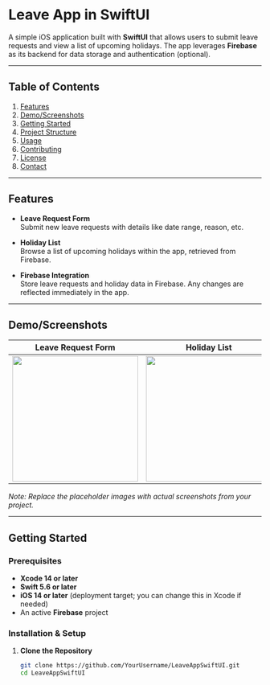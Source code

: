 # Leave App in SwiftUI

A simple iOS application built with **SwiftUI** that allows users to submit leave requests and view a list of upcoming holidays. The app leverages **Firebase** as its backend for data storage and authentication (optional).

---

## Table of Contents
1. [Features](#features)
2. [Demo/Screenshots](#demoscreenshots)
3. [Getting Started](#getting-started)
4. [Project Structure](#project-structure)
5. [Usage](#usage)
6. [Contributing](#contributing)
7. [License](#license)
8. [Contact](#contact)

---

## Features

- **Leave Request Form**  
  Submit new leave requests with details like date range, reason, etc.
  
- **Holiday List**  
  Browse a list of upcoming holidays within the app, retrieved from Firebase.
  
- **Firebase Integration**  
  Store leave requests and holiday data in Firebase. Any changes are reflected immediately in the app.

---

## Demo/Screenshots

| **Leave Request Form**                                  | **Holiday List**                                      |
|:-------------------------------------------------------:|:-----------------------------------------------------:|
| <img src="docs/images/request_form.png" width="250" />  | <img src="docs/images/holiday_list.png" width="250" /> |

*Note: Replace the placeholder images with actual screenshots from your project.*

---

## Getting Started

### Prerequisites

- **Xcode 14 or later**  
- **Swift 5.6 or later**  
- **iOS 14 or later** (deployment target; you can change this in Xcode if needed)  
- An active **Firebase** project

### Installation & Setup

1. **Clone the Repository**
   ```bash
   git clone https://github.com/YourUsername/LeaveAppSwiftUI.git
   cd LeaveAppSwiftUI

